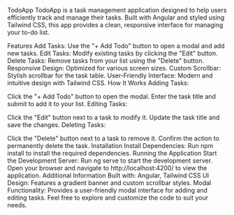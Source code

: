 TodoApp
TodoApp is a task management application designed to help users efficiently track and manage their tasks. Built with Angular and styled using Tailwind CSS, this app provides a clean, responsive interface for managing your to-do list.

Features
Add Tasks: Use the "+ Add Todo" button to open a modal and add new tasks.
Edit Tasks: Modify existing tasks by clicking the "Edit" button.
Delete Tasks: Remove tasks from your list using the "Delete" button.
Responsive Design: Optimized for various screen sizes.
Custom Scrollbar: Stylish scrollbar for the task table.
User-Friendly Interface: Modern and intuitive design with Tailwind CSS.
How It Works
Adding Tasks:

Click the "+ Add Todo" button to open the modal.
Enter the task title and submit to add it to your list.
Editing Tasks:

Click the "Edit" button next to a task to modify it.
Update the task title and save the changes.
Deleting Tasks:

Click the "Delete" button next to a task to remove it.
Confirm the action to permanently delete the task.
Installation
Install Dependencies:
Run npm install to install the required dependencies.
Running the Application
Start the Development Server:
Run ng serve to start the development server.
Open your browser and navigate to http://localhost:4200/ to view the application.
Additional Information
Built with: Angular, Tailwind CSS
UI Design: Features a gradient banner and custom scrollbar styles.
Modal Functionality: Provides a user-friendly modal interface for adding and editing tasks.
Feel free to explore and customize the code to suit your needs.

